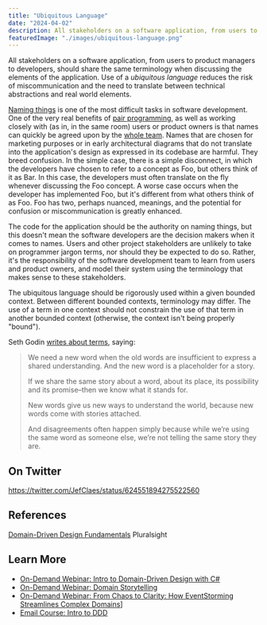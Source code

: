```yaml
---
title: "Ubiquitous Language"
date: "2024-04-02"
description: All stakeholders on a software application, from users to product managers to developers, should share the same terminology when discussing the elements of the application.
featuredImage: "./images/ubiquitous-language.png"
---
```


All stakeholders on a software application, from users to product managers to developers, should share the same terminology when discussing the elements of the application. Use of a _ubiquitous language_ reduces the risk of miscommunication and the need to translate between technical abstractions and real world elements.

[Naming things](/practices/naming-things/) is one of the most difficult tasks in software development. One of the very real benefits of [pair programming](/practices/pair-programming/), as well as working closely with (as in, in the same room) users or product owners is that names can quickly be agreed upon by the [whole team](/practices/whole-team-activity/). Names that are chosen for marketing purposes or in early architectural diagrams that do not translate into the application's design as expressed in its codebase are harmful. They breed confusion. In the simple case, there is a simple disconnect, in which the developers have chosen to refer to a concept as Foo, but others think of it as Bar. In this case, the developers must often translate on the fly whenever discussing the Foo concept. A worse case occurs when the developer has implemented Foo, but it's different from what others think of as Foo. Foo has two, perhaps nuanced, meanings, and the potential for confusion or miscommunication is greatly enhanced.

The code for the application should be the authority on naming things, but this doesn't mean the software developers are the decision makers when it comes to names. Users and other project stakeholders are unlikely to take on programmer jargon terms, nor should they be expected to do so. Rather, it's the responsibility of the software development team to learn from users and product owners, and model their system using the terminology that makes sense to these stakeholders.

The ubiquitous language should be rigorously used within a given bounded context. Between different bounded contexts, terminology may differ. The use of a term in one context should not constrain the use of that term in another bounded context (otherwise, the context isn't being properly "bound").

Seth Godin [writes about terms](https://seths.blog/2021/03/what-does-it-stand-for/), saying:

> We need a new word when the old words are insufficient to express a shared understanding. And the new word is a placeholder for a story.
>
> If we share the same story about a word, about its place, its possibility and its promise–then we know what it stands for.
>
> New words give us new ways to understand the world, because new words come with stories attached.
>
> And disagreements often happen simply because while we’re using the same word as someone else, we’re not telling the same story they are.

## On Twitter

https://twitter.com/JefClaes/status/624551894275522560

## References

[Domain-Driven Design Fundamentals](https://www.pluralsight.com/courses/domain-driven-design-fundamentals) Pluralsight

## Learn More

- [On-Demand Webinar: Intro to Domain-Driven Design with C#](https://mailchi.mp/nimblepros/af2112un73)
- [On-Demand Webinar: Domain Storytelling](https://mailchi.mp/nimblepros/domain-storytelling)
- [On-Demand Webinar: From Chaos to Clarity: How EventStorming Streamlines Complex Domains](https://mailchi.mp/nimblepros/eventstorming-recording)]
- [Email Course: Intro to DDD](https://mailchi.mp/nimblepros/intro-to-ddd-email-course)

